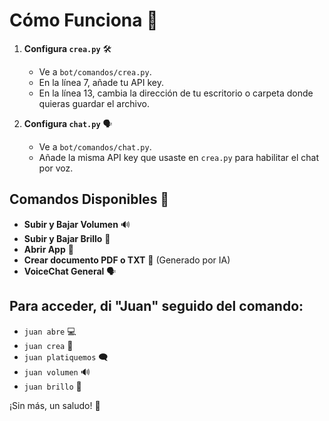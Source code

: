 # Cómo Funciona 🚀

1. **Configura `crea.py`** 🛠️
   - Ve a `bot/comandos/crea.py`.
   - En la línea 7, añade tu API key.
   - En la línea 13, cambia la dirección de tu escritorio o carpeta donde quieras guardar el archivo.

2. **Configura `chat.py`** 🗣️
   - Ve a `bot/comandos/chat.py`.
   - Añade la misma API key que usaste en `crea.py` para habilitar el chat por voz.

## Comandos Disponibles 📝

- **Subir y Bajar Volumen** 🔊
- **Subir y Bajar Brillo** 🌟
- **Abrir App** 📱
- **Crear documento PDF o TXT** 📝 (Generado por IA)
- **VoiceChat General** 🗣️

## Para acceder, di "Juan" seguido del comando:

- `juan abre` 💻
- `juan crea` 📂
- `juan platiquemos` 🗨️
- `juan volumen` 🔊
- `juan brillo` 🌟

¡Sin más, un saludo! 👋
